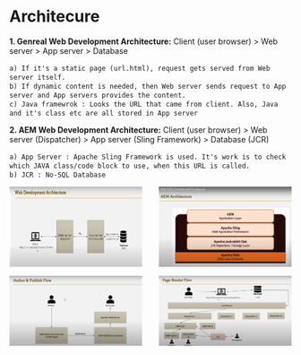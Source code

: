 # Architecure

**1. Genreal Web Development Architecture:**
Client (user browser) > Web server > App server > Database

    a) If it's a static page (url.html), request gets served from Web server itself.
    b) If dynamic content is needed, then Web server sends request to App server and App servers provides the content.
    c) Java framewrok : Looks the URL that came from client. Also, Java and it's class etc are all stored in App server

**2. AEM Web Development Architecture:**
Client (user browser) > Web server (Dispatcher) > App server (Sling Framework) > Database (JCR)

    a) App Server : Apache Sling Framework is used. It's work is to check which JAVA class/code block to use, when this URL is called.
    b) JCR : No-SQL Database

<div style="display: flex; flex-wrap: wrap; gap: 16px; justify-content: space-between;">
    <img src="../Images/AEM_Web_Development_Architecture.png" alt="AEM Web-D Architecture" width="47%">
    <img src="../Images/AEM_Architecture.png" alt="AEM Architecture" width="47%">
    <img src="../Images/AEM_Author_and Publish_Flow.png" alt="AEM_Author_and Publish_Flow" width="47%">
    <img src="../Images/AEM_Page_Render_Flow.png" alt="AEM_Page_Render_Flow" width="47%">
</div>

